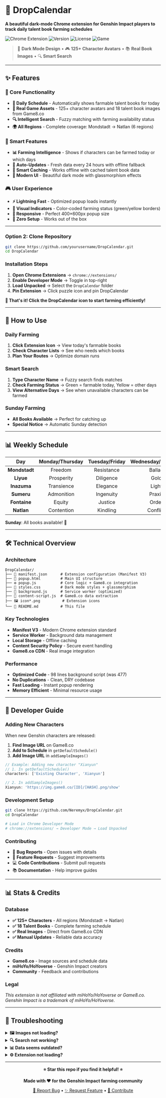 # 📅 DropCalendar

**A beautiful dark-mode Chrome extension for Genshin Impact players to track daily talent book farming schedules**

![Chrome Extension](https://img.shields.io/badge/Extension-Chrome%20Manifest%20V3-4285F4?style=for-the-badge&logo=googlechrome)
![Version](https://img.shields.io/badge/Version-1.0.0-00C7B7?style=for-the-badge)
![License](https://img.shields.io/badge/License-MIT-FFD700?style=for-the-badge)
![Game](https://img.shields.io/badge/Game-Genshin%20Impact-5865F2?style=for-the-badge)

> 🌙 **Dark Mode Design** • 🎮 **125+ Character Avatars** • 📚 **Real Book Images** • 🔍 **Smart Search**

---

## ✨ Features

### 🎯 Core Functionality

- **📅 Daily Schedule** - Automatically shows farmable talent books for today
- **🎨 Real Game Assets** - 125+ character avatars and 18 talent book images from Game8.co
- **🔍 Intelligent Search** - Fuzzy matching with farming availability status
- **🌍 All Regions** - Complete coverage: Mondstadt → Natlan (6 regions)

### 🚀 Smart Features

- **📊 Farming Intelligence** - Shows if characters can be farmed today or which days
- **🔄 Auto-Updates** - Fresh data every 24 hours with offline fallback
- **💾 Smart Caching** - Works offline with cached talent book data
- **🌙 Modern UI** - Beautiful dark mode with glassmorphism effects

### 🎮 User Experience

- **⚡ Lightning Fast** - Optimized popup loads instantly
- **🎯 Visual Indicators** - Color-coded farming status (green/yellow borders)
- **📱 Responsive** - Perfect 400×600px popup size
- **🔧 Zero Setup** - Works out of the box

---

### Option 2: Clone Repository

```bash
git clone https://github.com/yourusername/DropCalendar.git
cd DropCalendar
```

### Installation Steps

1. **Open Chrome Extensions** → `chrome://extensions/`
2. **Enable Developer Mode** → Toggle in top-right
3. **Load Unpacked** → Select the `DropCalendar` folder
4. **Pin Extension** → Click puzzle icon and pin DropCalendar

**🎉 That's it! Click the DropCalendar icon to start farming efficiently!**

---

## 📖 How to Use

### Daily Farming

1. **Click Extension Icon** → View today's farmable books
2. **Check Character Lists** → See who needs which books
3. **Plan Your Routes** → Optimize domain runs

### Smart Search

1. **Type Character Name** → Fuzzy search finds matches
2. **Check Farming Status** → Green = farmable today, Yellow = other days
3. **View Alternative Days** → See when unavailable characters can be farmed

### Sunday Farming

- **All Books Available** → Perfect for catching up
- **Special Notice** → Automatic Sunday detection

---

## 📊 Weekly Schedule

|      Day      | Monday/Thursday | Tuesday/Friday | Wednesday/Saturday |
| :-----------: | :-------------: | :------------: | :----------------: |
| **Mondstadt** |     Freedom     |   Resistance   |       Ballad       |
|   **Liyue**   |   Prosperity    |   Diligence    |        Gold        |
|  **Inazuma**  |   Transience    |    Elegance    |       Light        |
|  **Sumeru**   |   Admonition    |   Ingenuity    |       Praxis       |
| **Fontaine**  |     Equity      |    Justice     |       Order        |
|  **Natlan**   |   Contention    |    Kindling    |      Conflict      |

**Sunday**: All books available! 🎉

---

## 🛠️ Technical Overview

### Architecture

```
DropCalendar/
├── 📄 manifest.json      # Extension configuration (Manifest V3)
├── 🎨 popup.html         # Main UI structure
├── ⚙️ popup.js           # Core logic + Game8.co integration
├── 🎨 styles.css         # Dark mode styles + glassmorphism
├── 🔧 background.js      # Service worker (optimized)
├── 📡 content-script.js  # Game8.co data extraction
├── 🖼️ icon*.png          # Extension icons
└── 📖 README.md          # This file
```

### Key Technologies

- **Manifest V3** - Modern Chrome extension standard
- **Service Worker** - Background data management
- **Local Storage** - Offline caching
- **Content Security Policy** - Secure event handling
- **Game8.co CDN** - Real image integration

### Performance

- **Optimized Code** - 98 lines background script (was 477)
- **No Duplications** - Clean, DRY codebase
- **Fast Loading** - Instant popup rendering
- **Memory Efficient** - Minimal resource usage

---

## 🔧 Developer Guide

### Adding New Characters

When new Genshin characters are released:

1. **Find Image URL** on Game8.co
2. **Add to Schedule** in `getDefaultSchedule()`
3. **Add Image URL** in `addSampleImages()`

```javascript
// Example: Adding new character "Xianyun"
// 1. In getDefaultSchedule()
characters: ['Existing Character', 'Xianyun']

// 2. In addSampleImages()
Xianyun: 'https://img.game8.co/[ID]/[HASH].png/show'
```

### Development Setup

```bash
git clone https://github.com/Neremyx/DropCalendar.git
cd DropCalendar

# Load in Chrome Developer Mode
# chrome://extensions/ → Developer Mode → Load Unpacked
```

### Contributing

- 🐛 **Bug Reports** - Open issues with details
- 🚀 **Feature Requests** - Suggest improvements
- 💻 **Code Contributions** - Submit pull requests
- 📚 **Documentation** - Help improve guides

---

## 📊 Stats & Credits

### Database

- **✅ 125+ Characters** - All regions (Mondstadt → Natlan)
- **✅ 18 Talent Books** - Complete farming schedule
- **✅ Real Images** - Direct from Game8.co CDN
- **✅ Manual Updates** - Reliable data accuracy

### Credits

- **Game8.co** - Image sources and schedule data
- **miHoYo/HoYoverse** - Genshin Impact creators
- **Community** - Feedback and contributions

### Legal

_This extension is not affiliated with miHoYo/HoYoverse or Game8.co. Genshin Impact is a trademark of miHoYo/HoYoverse._

---

## 🐛 Troubleshooting

<details>
<summary><strong>🖼️ Images not loading?</strong></summary>

- Check internet connection
- Game8.co CDN might be temporarily down
- Extension works without images (shows names only)
</details>

<details>
<summary><strong>🔍 Search not working?</strong></summary>

- Type at least 2 characters
- Use partial names (e.g., "Albe" for "Albedo")
- Check spelling or try alternative names
</details>

<details>
<summary><strong>📊 Data seems outdated?</strong></summary>

- Click refresh button in extension
- New characters require manual code updates
- Check for extension updates on GitHub
</details>

<details>
<summary><strong>⚙️ Extension not loading?</strong></summary>

- Ensure Developer Mode is enabled
- Try reloading the extension
- Check Chrome DevTools console for errors
</details>

---

<div align="center">

**⭐ Star this repo if you find it helpful! ⭐**

**Made with ❤️ for the Genshin Impact farming community**

[🐛 Report Bug](https://github.com/yourusername/DropCalendar/issues) •
[✨ Request Feature](https://github.com/yourusername/DropCalendar/issues) •
[🤝 Contribute](https://github.com/yourusername/DropCalendar/pulls)

</div>
